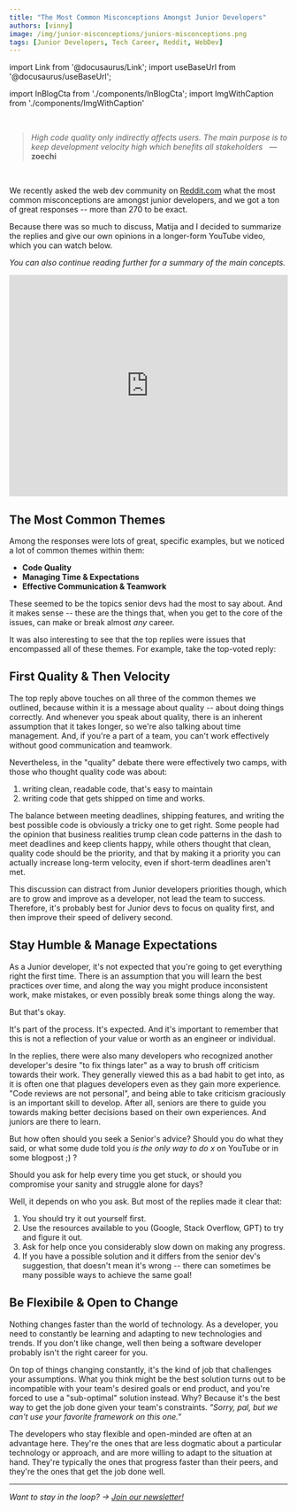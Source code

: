 ```yaml
---
title: "The Most Common Misconceptions Amongst Junior Developers"
authors: [vinny]
image: /img/junior-misconceptions/juniors-misconceptions.png
tags: [Junior Developers, Tech Career, Reddit, WebDev]
---
```


import Link from '@docusaurus/Link';
import useBaseUrl from '@docusaurus/useBaseUrl';

import InBlogCta from './components/InBlogCta';
import ImgWithCaption from './components/ImgWithCaption'

<br/>

> *High code quality only indirectly affects users. The main purpose is to keep development velocity high which benefits all stakeholders* 
> &nbsp; — **zoechi**

<br/>

We recently asked the web dev community on [Reddit.com](https://www.reddit.com/r/webdev/comments/112im2m/senior_devs_what_are_the_most_damaging/) what the most common misconceptions are amongst junior developers, and we got a ton of great responses -- more than 270 to be exact.

Because there was so much to discuss, Matija and I decided to summarize the replies and give our own opinions in a longer-form YouTube video, which you can watch below. 

*You can also continue reading further for a summary of the main concepts.*

<iframe width="100%" height="400" src="https://www.youtube.com/embed/eermNn9VhOA" title="YouTube video player" frameborder="0" allow="accelerometer; autoplay; clipboard-write; encrypted-media; gyroscope; picture-in-picture; web-share" allowfullscreen></iframe>

<!--truncate-->
<p></p>

## The Most Common Themes

Among the responses were lots of great, specific examples, but we noticed a lot of common themes within them:

- **Code Quality**
- **Managing Time & Expectations**
- **Effective Communication & Teamwork**

These seemed to be the topics senior devs had the most to say about. And it makes sense -- these are the things that, when you get to the core of the issues, can make or break almost *any* career. 

It was also interesting to see that the top replies were issues that encompassed all of these themes. For example, take the top-voted reply:

<ImgWithCaption
    alt="Clean it up later"
    source="img/junior-misconceptions/come-back-later.png"
    caption="The most common misconception is that you're going to come back and clean that up later." 
/>

## First Quality & Then Velocity

The top reply above touches on all three of the common themes we outlined, because within it is a message about quality -- about doing things correctly. And whenever you speak about quality, there is an inherent assumption that it takes longer, so we're also talking about time management. And, if you're a part of a team, you can't work effectively without good communication and teamwork.

Nevertheless, in the "quality" debate there were effectively two camps, with those who thought quality code was about: 
 1. writing clean, readable code, that's easy to maintain 
 2. writing code that gets shipped on time and works.

The balance between meeting deadlines, shipping features, and writing the best possible code is obviously a tricky one to get right. Some people had the opinion that business realities trump clean code patterns in the dash to meet deadlines and keep clients happy, while others thought that clean, quality code should be the priority, and that by making it a priority you can actually increase long-term velocity, even if short-term deadlines aren't met.

<ImgWithCaption
    alt="You don't have to touch all the code you see"
    source="img/junior-misconceptions/touch-all-code.png"
/>

This discussion can distract from Junior developers priorities though, which are to grow and improve as a developer, not lead the team to success. Therefore, it's probably best for Junior devs to focus on quality first, and then improve their speed of delivery second.

## Stay Humble & Manage Expectations

As a Junior developer, it's not expected that you're going to get everything right the first time. There is an assumption that you will learn the best practices over time, and along the way you might produce inconsistent work, make mistakes, or even possibly break some things along the way.

But that's okay. 

It's part of the process. It's expected. And it's important to remember that this is not a reflection of your value or worth as an engineer or individual. 

In the replies, there were also many developers who recognized another developer's desire "to fix things later" as a way to brush off criticism towards their work. They generally viewed this as a bad habit to get into, as it is often one that plagues developers even as they gain more experience. "Code reviews are not personal", and being able to take criticism graciously is an important skill to develop. After all, seniors are there to guide you towards making better decisions based on their own experiences. And juniors are there to learn.

<ImgWithCaption
    alt="The senior dev doesn't know everything"
    source="img/junior-misconceptions/senior-knows-all.png"
/>

But how often should you seek a Senior's advice? Should you do what they said, or what some dude told you *is the only way to do x* on YouTube or in some blogpost ;) ? 

Should you ask for help every time you get stuck, or should you compromise your sanity and struggle alone for days?

Well, it depends on who you ask. But most of the replies made it clear that:
1. You should try it out yourself first.
2. Use the resources available to you (Google, Stack Overflow, GPT) to try and figure it out.
3. Ask for help once you considerably slow down on making any progress.
4. If you have a possible solution and it differs from the senior dev's suggestion, that doesn't mean it's wrong -- there can sometimes be many possible ways to achieve the same goal!

<ImgWithCaption
    alt="Bothering seniors with questions"
    source="img/junior-misconceptions/bothering-questions.png"
/>

## Be Flexibile & Open to Change 

Nothing changes faster than the world of technology. As a developer, you need to constantly be learning and adapting to new technologies and trends. If you don't like change, well then being a software developer probably isn't the right career for you.

<ImgWithCaption
    alt="Everything takes longer than you think"
    source="img/junior-misconceptions/everything-takes-longer.png"
/>

On top of things changing constantly, it's the kind of job that challenges your assumptions. What you think might be the best solution turns out to be incompatible with your team's desired goals or end product, and you're forced to use a "sub-optimal" solution instead. Why? Because it's the best way to 
get the job done given your team's constraints. *"Sorry, pal, but we can't use your favorite framework on this one."*

The developers who stay flexible and open-minded are often at an advantage here. They're the ones that are less dogmatic about a particular technology or approach, and are more willing to adapt to the situation at hand. They're typically the ones that progress faster than their peers, and they're the ones that get the job done well.

<hr/>

*Want to stay in the loop? → [Join our newsletter!](/#signup)*

